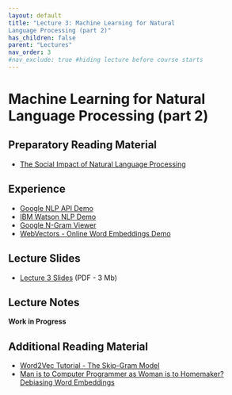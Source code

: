 ```yaml
---
layout: default
title: "Lecture 3: Machine Learning for Natural 
Language Processing (part 2)"
has_children: false
parent: "Lectures"
nav_order: 3
#nav_exclude: true #hiding lecture before course starts
---
```


# Machine Learning for Natural Language Processing (part 2)

## Preparatory Reading Material

- [The Social Impact of Natural Language Processing](https://aclanthology.org/P16-2096.pdf)

## Experience

- [Google NLP API Demo](https://cloud.google.com/natural-language#section-2)
- [IBM Watson NLP Demo](https://www.ibm.com/demos/live/natural-language-understanding/self-service/home)
- [Google N-Gram Viewer](https://books.google.com/ngrams)
- [WebVectors - Online Word Embeddings Demo](http://vectors.nlpl.eu/explore/embeddings/en/)

## Lecture Slides

- [Lecture 3 Slides]({{site.baseurl}}/assets/slides/2023-AML4D-L3.pdf) (PDF - 3 Mb)

## Lecture Notes

__Work in Progress__

## Additional Reading Material

<!-- - [Natural Language Processing - Chapter 1](https://github.com/jacobeisenstein/gt-nlp-class/tree/master/notes) - Jacob Eisenstein, 2013.
- [Bo: An intelligent network agent to promote physical activity in children with Congenital Heart Defects](http://resolver.tudelft.nl/uuid:fd895415-c353-41d5-8430-f0a67fd40ad4) - Hosana Morales Ornelas, Chapter 2
- [OpenAI GPT-3 - Good At Almost Everything!](https://www.youtube.com/watch?v=_x9AwxfjxvE) - A video explaining some interesting use of GPT3 -->
- [Word2Vec Tutorial - The Skip-Gram Model](http://mccormickml.com/2016/04/19/word2vec-tutorial-the-skip-gram-model/)
- [Man is to Computer Programmer as Woman is to Homemaker? Debiasing Word Embeddings](https://arxiv.org/abs/1607.06520)
